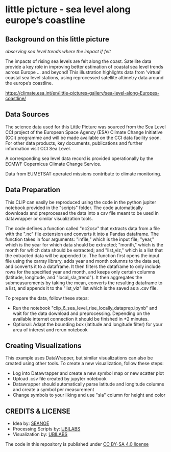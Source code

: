 # little picture - sea level along europe’s coastline

## Background on this little picture
_observing sea level trends where the impact if felt_

The impacts of rising sea levels are felt along the coast. Satellite data provide a key role in improving better estimation of coastal sea level trends across Europe ... and beyond! This illustration highlights data from &#39;virtual&#39; coastal sea level stations, using reprocessed satellite altimetry data around the europe’s coastline.

https://climate.esa.int/en/little-pictures-gallery/sea-level-along-Europes-coastline/

## Data Sources

The science data used for this Little Picture was sourced from the Sea Level CCI project of the European Space Agency (ESA) Climate Change Initiative (CCI) programme and will be made available on the CCI data facility soon. For other data products, key documents, publications and further information visit CCI Sea Level.

A corresponding sea level data record is provided operationally by the ECMWF Copernicus Climate Change Service.

Data from EUMETSAT operated missions contribute to climate monitoring.

## Data Preparation

This CLIP can easily be reproduced using the code in the python jupiter notebook provided in the "scripts" folder. The code automatically downloads and preprocessed the data into a csv file meant to be used in datawrapper or similar visualization tools. 

The code defines a function called "nc2csv" that extracts data from a file with the ".nc" file extension and converts it into a Pandas dataframe. The function takes in four arguments: "infile," which is the input file; "year," which is the year for which data should be extracted; "month," which is the month for which data should be extracted; and "list_viz," which is a list that the extracted data will be appended to. The function first opens the input file using the xarray library, adds year and month columns to the data set, and converts it to a dataframe. It then filters the dataframe to only include rows for the specified year and month, and keeps only certain columns (latitude, longitude, and "local_sla_trend"). It then aggregates the submeasurements by taking the mean, converts the resulting dataframe to a list, and appends it to the "list_viz" list which is the saved as a .csv file.

To prepare the data, follow these steps:

 - Run the notebook "clip_6_sea_level_rise_locally_dataprep.ipynb" and wait for the data download and preprocessing. Depending on the available internet connection it should be finished in ±2 minutes.
 - Optional: Adapt the bounding box (latitude and longitude filter) for your area of interest and rerun notebook

## Creating Visualizations
This example uses DataWrapper, but similar visualizations can also be created using other tools. To create a new visualization, follow these steps:

 - Log into Datawrapper and create a new symbol map or new scatter plot
 - Upload .csv file created by jupyter notebook 
 - Datawrapper should automatically parse latitude and longitude columns and create a symbol per measurement
 - Change symbols to your liking and use "sla" column for height and color

## CREDITS & LICENSE
- Idea by: [SEANOE](https://doi.org/10.17882/74354)
- Processing Scripts by: [UBILABS](https://www.ubilabs.com/)
- Visualization by: [UBILABS](https://www.ubilabs.com/)

The code in this repository is published under [CC BY-SA 4.0 license](https://creativecommons.org/licenses/by-sa/4.0/)
